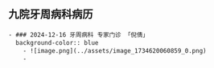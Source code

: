 ## 九院牙周病科病历
	- ### 2024-12-16 牙周病科 专家门诊 「倪倩」
	  background-color:: blue
		- ![image.png](../assets/image_1734620060859_0.png)
		-